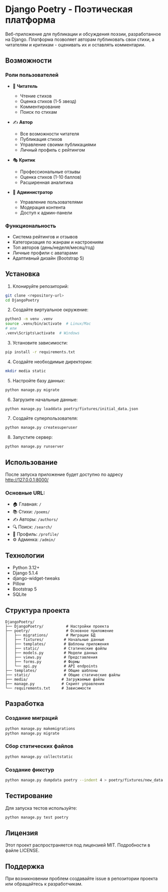 # Django Poetry - Поэтическая платформа

Веб-приложение для публикации и обсуждения поэзии, разработанное на Django. Платформа позволяет авторам публиковать свои стихи, а читателям и критикам - оценивать их и оставлять комментарии.

## Возможности

### Роли пользователей
- 👤 **Читатель**
  - Чтение стихов
  - Оценка стихов (1-5 звезд)
  - Комментирование
  - Поиск по стихам

- ✍️ **Автор**
  - Все возможности читателя
  - Публикация стихов
  - Управление своими публикациями
  - Личный профиль с рейтингом

- 🎭 **Критик**
  - Профессиональные отзывы
  - Оценка стихов (1-10 баллов)
  - Расширенная аналитика

- 👑 **Администратор**
  - Управление пользователями
  - Модерация контента
  - Доступ к админ-панели

### Функциональность
- Система рейтингов и отзывов
- Категоризация по жанрам и настроениям
- Топ авторов (день/неделя/месяц/год)
- Личные профили с аватарами
- Адаптивный дизайн (Bootstrap 5)

## Установка

1. Клонируйте репозиторий:
```bash
git clone <repository-url>
cd DjangoPoetry
```

2. Создайте виртуальное окружение:
```bash
python3 -m venv .venv
source .venv/bin/activate  # Linux/Mac
# или
.venv\Scripts\activate  # Windows
```

3. Установите зависимости:
```bash
pip install -r requirements.txt
```

4. Создайте необходимые директории:
```bash
mkdir media static
```

5. Настройте базу данных:
```bash
python manage.py migrate
```

6. Загрузите начальные данные:
```bash
python manage.py loaddata poetry/fixtures/initial_data.json
```

7. Создайте суперпользователя:
```bash
python manage.py createsuperuser
```

8. Запустите сервер:
```bash
python manage.py runserver
```

## Использование

После запуска приложение будет доступно по адресу http://127.0.0.1:8000/

### Основные URL:
- 🏠 Главная: `/`
- 📚 Стихи: `/poems/`
- ✍️ Авторы: `/authors/`
- 🔍 Поиск: `/search/`
- 👤 Профиль: `/profile/`
- ⚙️ Админка: `/admin/`

## Технологии

- Python 3.12+
- Django 5.1.4
- django-widget-tweaks
- Pillow
- Bootstrap 5
- SQLite

## Структура проекта

```
DjangoPoetry/
├── DjangoPoetry/          # Настройки проекта
├── poetry/                # Основное приложение
│   ├── migrations/        # Миграции БД
│   ├── fixtures/         # Начальные данные
│   ├── templates/        # Шаблоны приложения
│   ├── static/           # Статические файлы
│   ├── models.py         # Модели данных
│   ├── views.py          # Представления
│   ├── forms.py          # Формы
│   └── api.py            # API endpoints
├── templates/            # Общие шаблоны
├── static/               # Общие статические файлы
├── media/               # Загружаемые файлы
├── manage.py            # Скрипт управления
└── requirements.txt     # Зависимости
```

## Разработка

### Создание миграций
```bash
python manage.py makemigrations
python manage.py migrate
```

### Сбор статических файлов
```bash
python manage.py collectstatic
```

### Создание фикстур
```bash
python manage.py dumpdata poetry --indent 4 > poetry/fixtures/new_data.json
```

## Тестирование

Для запуска тестов используйте:
```bash
python manage.py test poetry
```

## Лицензия

Этот проект распространяется под лицензией MIT. Подробности в файле LICENSE.

## Поддержка

При возникновении проблем создавайте issue в репозитории проекта или обращайтесь к разработчикам.
